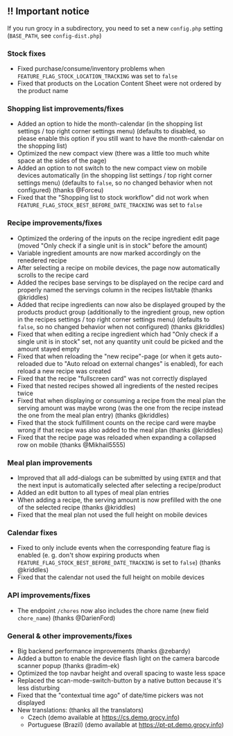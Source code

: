## !! Important notice
If you run grocy in a subdirectory, you need to set a new `config.php` setting (`BASE_PATH`, see `config-dist.php`)

### Stock fixes
- Fixed purchase/consume/inventory problems when `FEATURE_FLAG_STOCK_LOCATION_TRACKING` was set to `false`
- Fixed that products on the Location Content Sheet were not ordered by the product name

### Shopping list improvements/fixes
- Added an option to hide the month-calendar (in the shopping list settings / top right corner settings menu) (defaults to disabled, so please enable this option if you still want to have the month-calendar on the shopping list)
- Optimized the new compact view (there was a little too much white space at the sides of the page)
- Added an option to not switch to the new compact view on mobile devices automatically (in the shopping list settings / top right corner settings menu) (defaults to `false`, so no changed behavior when not configured) (thanks @Forceu)
- Fixed that the "Shopping list to stock workflow" did not work when `FEATURE_FLAG_STOCK_BEST_BEFORE_DATE_TRACKING` was set to `false`

### Recipe improvements/fixes
- Optimized the ordering of the inputs on the recipe ingredient edit page (moved "Only check if a single unit is in stock" before the amount)
- Variable ingredient amounts are now marked accordingly on the renedered recipe
- After selecting a recipe on mobile devices, the page now automatically scrolls to the recipe card
- Added the recipes base servings to be displayed on the recipe card and properly named the servings column in the recipes list/table (thanks @kriddles)
- Added that recipe ingredients can now also be displayed grouped by the products product group (additionally to the ingredient group, new option in the recipes settings / top right corner settings menu) (defaults to `false`, so no changed behavior when not configured) (thanks @kriddles)
- Fixed that when editing a recipe ingredient which had "Only check if a single unit is in stock" set, not any quantity unit could be picked and the amount stayed empty
- Fixed that when reloading the "new recipe"-page (or when it gets auto-reloaded due to "Auto reload on external changes" is enabled), for each reload a new recipe was created
- Fixed that the recipe "fullscreen card" was not correctly displayed
- Fixed that nested recipes showed all ingredients of the nested recipes twice
- Fixed that when displaying or consuming a recipe from the meal plan the serving amount was maybe wrong (was the one from the recipe instead the one from the meal plan entry) (thanks @kriddles)
- Fixed that the stock fulfillment counts on the recipe card were maybe wrong if that recipe was also added to the meal plan (thanks @kriddles)
- Fixed that the recipe page was reloaded when expanding a collapsed row on mobile (thanks @Mikhail5555)

### Meal plan improvements
- Improved that all add-dialogs can be submitted by using `ENTER` and that the next input is automatically selected after selecting a recipe/product
- Added an edit button to all types of meal plan entries
- When adding a recipe, the serving amount is now prefilled with the one of the selected recipe (thanks @kriddles)
- Fixed that the meal plan not used the full height on mobile devices

### Calendar fixes
- Fixed to only include events when the corresponding feature flag is enabled (e. g. don't show expiring products when `FEATURE_FLAG_STOCK_BEST_BEFORE_DATE_TRACKING` is set to `false`) (thanks @kriddles)
- Fixed that the calendar not used the full height on mobile devices

### API improvements/fixes
- The endpoint `/chores` now also includes the chore name (new field `chore_name`) (thanks @DarienFord)

### General & other improvements/fixes
- Big backend performance improvements (thanks @zebardy)
- Added a button to enable the device flash light on the camera barcode scanner popup (thanks @radim-ek)
- Optimized the top navbar height and overall spacing to waste less space
- Replaced the scan-mode-switch-button by a native button because it's less disturbing
- Fixed that the "contextual time ago" of date/time pickers was not displayed
- New translations: (thanks all the translators)
  - Czech (demo available at https://cs.demo.grocy.info)
  - Portuguese (Brazil) (demo available at https://pt-pt.demo.grocy.info)
